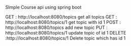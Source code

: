 SImple Course api using spring boot

GET :   http://localhost:8080/topics		get all topics
GET :	http://localhost:8080/topics/1		get topic with id 1
POST :   http://localhost:8080/topics		add new topic
PUT :	http://localhost:8080/topics/1		update topic of id 1
DELETE :http://localhost:8080/topics/1		Delete topic which has id 1	
